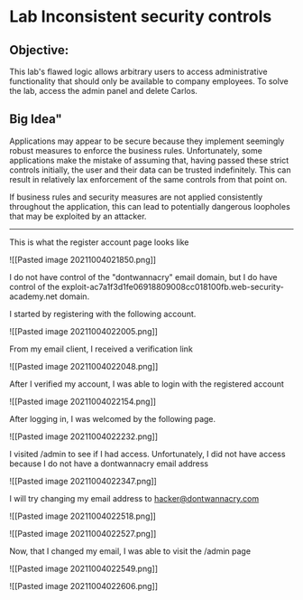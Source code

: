 # Lab Inconsistent security controls

## Objective: 

This lab's flawed logic allows arbitrary users to access administrative functionality that should only be available to company employees. To solve the lab, access the admin panel and delete Carlos.

## Big Idea"

Applications may appear to be secure because they implement seemingly robust measures to enforce the business rules. Unfortunately, some applications make the mistake of assuming that, having passed these strict controls initially, the user and their data can be trusted indefinitely. This can result in relatively lax enforcement of the same controls from that point on.

If business rules and security measures are not applied consistently throughout the application, this can lead to potentially dangerous loopholes that may be exploited by an attacker.

--------------------------------------------


This is what the register account page looks like

![[Pasted image 20211004021850.png]]

I do not have control of the "dontwannacry" email domain, but I do have control of the exploit-ac7a1f3d1fe06918809008cc018100fb.web-security-academy.net domain.

I started by registering with the following account.

![[Pasted image 20211004022005.png]]

From my email client, I received a verification link

![[Pasted image 20211004022048.png]]

After I verified my account, I was able to login with the registered account

![[Pasted image 20211004022154.png]]

After logging in, I was welcomed by the following page.

![[Pasted image 20211004022232.png]]

I visited /admin to see if I had access. Unfortunately, I did not have access because I do not have a dontwannacry email address

![[Pasted image 20211004022347.png]]

I will try changing my email address to hacker@dontwannacry.com

![[Pasted image 20211004022518.png]]

![[Pasted image 20211004022527.png]]

Now, that I changed my email, I was able to visit the /admin page 

![[Pasted image 20211004022549.png]]

![[Pasted image 20211004022606.png]]
